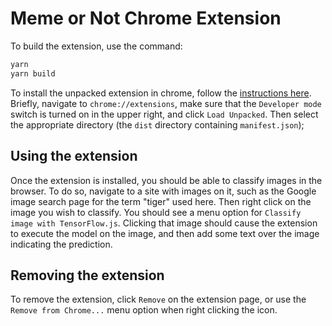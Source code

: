 # Meme or Not Chrome Extension


To build the extension, use the command:

```sh
yarn
yarn build
```

To install the unpacked extension in chrome, follow the [instructions here](https://developer.chrome.com/extensions/getstarted).  Briefly, navigate to `chrome://extensions`, make sure that the `Developer mode` switch is turned on in the upper right, and click `Load Unpacked`.  Then select the appropriate directory (the `dist` directory containing `manifest.json`);


Using the extension
----
Once the extension is installed, you should be able to classify images in the browser.  To do so, navigate to a site with images on it, such as the Google image search page for the term "tiger" used here.  Then right click on the image you wish to classify.  You should see a menu option for `Classify image with TensorFlow.js`.  Clicking that image should cause the extension to execute the model on the image, and then add some text over the image indicating the prediction.



Removing the extension
----
To remove the extension, click `Remove` on the extension page, or use the `Remove from Chrome...` menu option when right clicking the icon.

